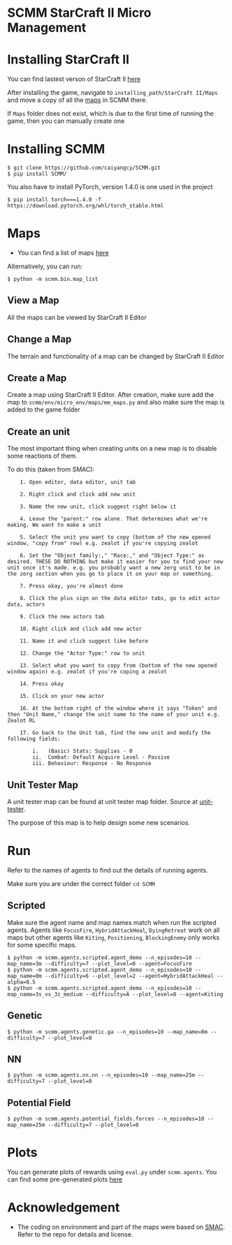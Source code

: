 # SCMM StarCraft II Micro Management

# Installing StarCraft II
You can find lastest verson of StarCraft II [here](https://starcraft2.com/en-us/)

After installing the game, navigate to `installing_path/StarCraft II/Maps` and move a copy of all the [maps](https://github.com/caiyangcy/SCMM/tree/master/maps) in SCMM there.

If `Maps` folder does not exist, which is due to the first time of running the game, then you can manually create one

# Installing SCMM


```shell
$ git clone https://github.com/caiyangcy/SCMM.git
$ pip install SCMM/
```
You also have to install PyTorch, version 1.4.0 is one used in the project

```shell
$ pip install torch===1.4.0 -f https://download.pytorch.org/whl/torch_stable.html
```

# Maps
* You can find a list of maps [here](https://github.com/caiyangcy/SC2DC/blob/master/docs/map_info.md)

Alternatively, you can run:

```shell
$ python -m scmm.bin.map_list
```

## View a Map

All the maps can be viewed by StarCraft II Editor

## Change a Map

The terrain and functionality of a map can be changed by StarCraft II Editor

## Create a Map

Create a map using StarCraft II Editor. After creation, make sure add the map to `scmm/env/micro_env/maps/mm_maps.py` and also make sure the map is added to the game folder

## Create an unit

The most important thing when creating units on a new map is to disable some reactions of them. 

To do this (taken from SMAC):

        1. Open editor, data editor, unit tab
        
        2. Right click and click add new unit
        
        3. Name the new unit, click suggest right below it
        
        4. Leave the "parent:" row alone. That determines what we're making. We want to make a unit
        
        5. Select the unit you want to copy (bottom of the new opened window, "copy from" row) e.g. zealot if you're copying zealot
        
        6. Set the "Object family:," "Race:," and "Object Type:" as desired. THESE DO NOTHING but make it easier for you to find your new unit once it's made. e.g. you probably want a new zerg unit to be in the zerg section when you go to place it on your map or something.
        
        7. Press okay, you're almost done
        
        8. Click the plus sign on the data editor tabs, go to edit actor data, actors
        
        9. Click the new actors tab
        
        10. Right click and click add new actor
        
        11. Name it and click suggest like before
        
        12. Change the "Actor Type:" row to unit
        
        13. Select what you want to copy from (bottom of the new opened window again) e.g. zealot if you're coping a zealot
        
        14. Press okay
        
        15. Click on your new actor
        
        16. At the bottom right of the window where it says "Token" and then "Unit Name," change the unit name to the name of your unit e.g. Zealot RL
        
        17. Go back to the Unit tab, find the new unit and modify the following fields:
        
            i.   (Basic) Stats: Supplies - 0
            ii.  Combat: Default Acquire Level - Passive
            iii. Behaviour: Response - No Response


## Unit Tester Map

A unit tester map can be found at unit tester map folder. Source at [unit-tester](https://www.sc2mapster.com/projects/unit-tester).

The purpose of this map is to help design some new scenarios. 


# Run

Refer to the names of agents to find out the details of running agents. 

Make sure you are under the correct folder `cd SCMM`

## Scripted

Make sure the agent name and map names match when run the scripted agents. Agents like `FocusFire`, `HybridAttackHeal`, `DyingRetreat` work on all maps but other agents like `Kiting`, `Positioning`, `BlockingEnemy` only works for some specific maps.

```shell
$ python -m scmm.agents.scripted.agent_demo --n_episodes=10 --map_name=3m --difficulty=7 --plot_level=0 --agent=FocusFire
$ python -m scmm.agents.scripted.agent_demo --n_episodes=10 --map_name=8m --difficulty=6 --plot_level=2 --agent=HybridAttackHeal --alpha=0.5
$ python -m scmm.agents.scripted.agent_demo --n_episodes=10 --map_name=3s_vs_3z_medium --difficulty=A --plot_level=0 --agent=Kiting 
```
    
## Genetic
    
```shell
$ python -m scmm.agents.genetic.ga --n_episodes=10 --map_name=8m --difficulty=7 --plot_level=0 
```
    
## NN

```shell
$ python -m scmm.agents.nn.nn --n_episodes=10 --map_name=25m --difficulty=7 --plot_level=0 
```    

## Potential Field
```shell
$ python -m scmm.agents.potential_fields.forces --n_episodes=10 --map_name=25m --difficulty=7 --plot_level=0 
```

# Plots
You can generate plots of rewards using `eval.py` under `scmm.agents`. You can find some pre-generated plots [here](https://github.com/caiyangcy/SCMM/tree/master/plots)

# Acknowledgement
* The coding on environment and part of the maps were based on [SMAC](https://github.com/oxwhirl/smac). Refer to the repo for details and license.
